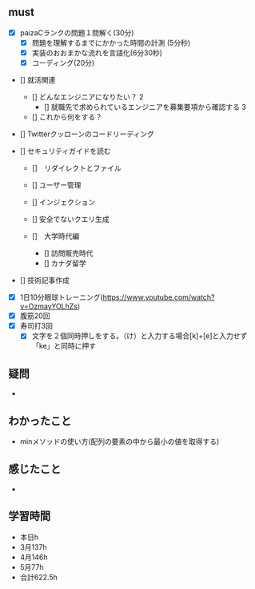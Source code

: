 

## must
- [x] paizaCランクの問題１問解く(30分)
  - [x] 問題を理解するまでにかかった時間の計測 (5分秒)
  - [x] 実装のおおまかな流れを言語化(6分30秒)
  - [x] コーディング(20分) 
- [] 就活関連  
  - [] どんなエンジニアになりたい？   2 
    - [] 就職先で求められているエンジニアを募集要項から確認する 3
  - [] これから何をする？
- [] Twitterクッローンのコードリーディング
- [] セキュリティガイドを読む  
  - []　リダイレクトとファイル
  - [] ユーザー管理
  - [] インジェクション
  - [] 安全でないクエリ生成

  - []　大学時代編
     - [] 訪問販売時代
     - [] カナダ留学

- [] 技術記事作成      
- [x] 1日10分眼球トレーニング(https://www.youtube.com/watch?v=OzmayYOLhZs)
- [x] 腹筋20回
- [x] 寿司打3回
  - [x] 文字を２個同時押しをする。（け）と入力する場合[k]+[e]と入力せず「ke」と同時に押す

## 疑問
- 

## わかったこと
- minメソッドの使い方(配列の要素の中から最小の値を取得する)


## 感じたこと
- 


## 学習時間
  - 本日h
  - 3月137h
  - 4月146h
  - 5月77h
  - 合計622.5h
    

